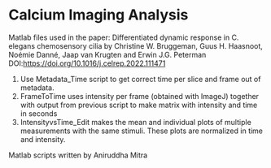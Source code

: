 # Calcium Imaging Analysis 
Matlab files used in the paper: 
Differentiated dynamic response in C. elegans chemosensory cilia 
by Christine W. Bruggeman, Guus H. Haasnoot, Noémie Danné, Jaap van Krugten and Erwin J.G. Peterman
DOI:https://doi.org/10.1016/j.celrep.2022.111471

1) Use Metadata_Time script to get correct time per slice and frame out of metadata. 
2) FrameToTime uses intensity per frame (obtained with ImageJ) together with output from previous script to make matrix with intensity and time in seconds
3) IntensityvsTime_Edit makes the mean and individual plots of multiple measurements with the same stimuli. These plots are normalized in time and intensity.

Matlab scripts written by Aniruddha Mitra
